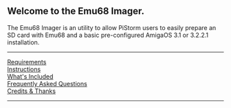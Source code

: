 ## Welcome to the Emu68 Imager.

The Emu68 Imager is an utility to allow PiStorm users to easily prepare an SD card with Emu68 and a basic pre-configured AmigaOS 3.1 or 3.2.2.1 installation. 

---

[Requirements](requirements.md)<br>
[Instructions](instructions.md)<br>
[What's Included](included.md)<br>
[Frequently Asked Questions](faqs.md)<br>
[Credits & Thanks](credits.md)<br>

---

